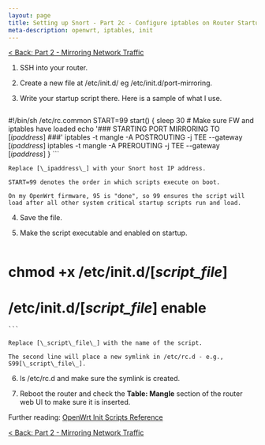 ```yaml
---
layout: page
title: Setting up Snort - Part 2c - Configure iptables on Router Startup
meta-description: openwrt, iptables, init 
---
```


[< Back: Part 2 - Mirroring Network Traffic](/pages/snort/setup/2-mirroring-network-traffic)

1. SSH into your router.
2. Create a new file at /etc/init.d/ eg /etc/init.d/port-mirroring.
3. Write your startup script there. Here is a sample of what I use.

    ```
#!/bin/sh /etc/rc.common
START=99
start() {
  sleep 30 # Make sure FW and iptables have loaded
  echo '### STARTING PORT MIRRORING TO [_ipaddress_] ###'
  iptables -t mangle -A POSTROUTING -j TEE --gateway [_ipaddress_]
  iptables -t mangle -A PREROUTING -j TEE --gateway [_ipaddress_]
}
    ```

    Replace [\_ipaddress\_] with your Snort host IP address.

    START=99 denotes the order in which scripts execute on boot.

    On my OpenWrt firmware, 95 is "done", so 99 ensures the script will load after all other system critical startup scripts run and load.

4. Save the file.

5. Make the script executable and enabled on startup.

    ```
# chmod +x /etc/init.d/[_script_file_]
# /etc/init.d/[_script_file_] enable
    ```

    Replace [\_script\_file\_] with the name of the script.

    The second line will place a new symlink in /etc/rc.d - e.g., S99[\_script\_file\_].

6. ls /etc/rc.d and make sure the symlink is created.

7. Reboot the router and check the **Table: Mangle** section of the router web UI to make sure it is inserted.

Further reading: [OpenWrt Init Scripts Reference](http://wiki.openwrt.org/doc/techref/initscripts)

[< Back: Part 2 - Mirroring Network Traffic](/pages/snort/setup/2-mirroring-network-traffic)

